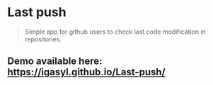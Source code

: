 
# Last push
> Simple app for github users to check last code modification in repositories.

## Demo available here: https://igasyl.github.io/Last-push/

